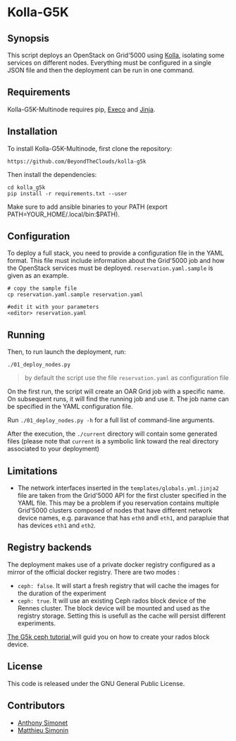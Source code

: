 # Kolla-G5K
## Synopsis
This script deploys an OpenStack on Grid'5000 using [Kolla](https://wiki.openstack.org/wiki/Kolla),
isolating some services on different nodes. Everything must be configured in a single JSON file
and then the deployment can be run in one command.

## Requirements
Kolla-G5K-Multinode requires pip, [Execo](http://execo.gforge.inria.fr/) and [Jinja](http://jinja.pocoo.org/).

## Installation

To install Kolla-G5K-Multinode, first clone the repository:
```
https://github.com/BeyondTheClouds/kolla-g5k
```

Then install the dependencies:
```
cd kolla_g5k
pip install -r requirements.txt --user
```

Make sure to add ansible binaries to your PATH (export PATH=YOUR_HOME/.local/bin:$PATH).

## Configuration

To deploy a full stack, you need to provide a configuration file in the YAML format. This
file must include information about the Grid'5000 job and how the OpenStack services must
be deployed. `reservation.yaml.sample` is given as an example.

```
# copy the sample file
cp reservation.yaml.sample reservation.yaml

#edit it with your parameters
<editor> reservation.yaml
```

## Running
Then, to run launch the deployment, run:
```
./01_deploy_nodes.py
```

> by default the script use the file `reservation.yaml` as configuration file

On the first run, the script will create an OAR Grid job with a specific name. On subsequent
runs, it will find the running job and use it. The job name can be specified in the YAML
configuration file.

Run `./01_deploy_nodes.py -h` for a full list of command-line arguments.

After the execution, the `./current` directory will contain some generated
files (please note that `current` is a symbolic link toward the real directory
associated to your deployment)  

## Limitations

* The network interfaces inserted in the `templates/globals.yml.jinja2` file are taken from the
Grid'5000 API for the first cluster specified in the YAML file.
This may be a problem if you reservation contains multiple Grid'5000 clusters composed of nodes that
have different network device names, e.g. paravance that has `eth0` andl `eth1`, and parapluie that
has devices `eth1` and `eth2`.

## Registry backends

The deployment makes use of a private docker registry configured as a mirror of the official docker registry.
There are two modes :

* `ceph: false`. It will start a fresh registry that will cache the images for the duration of the experiment
* `ceph: true`. It will use an existing Ceph rados block device of the Rennes cluster.
The block device will be mounted and used as the registry storage. Setting this is usefull as the cache will persist different experiments.

[The G5k ceph tutorial ](https://www.grid5000.fr/mediawiki/index.php/Ceph) will guid you on how to create your rados block device.



## License
This code is released under the GNU General Public License.

## Contributors

* [Anthony Simonet](http://www.anthony-simonet.fr)
* [Matthieu Simonin](http://people.irisa.fr/Matthieu.Simonin)
